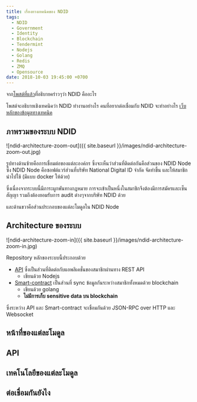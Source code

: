 ```yaml
---
title: เรื่องทางเทคนิคของ NDID
tags:
  - NDID
  - Government
  - Identity
  - Blockchain
  - Tendermint
  - Nodejs
  - Golang
  - Redis
  - ZMQ
  - Opensource
date: 2018-10-03 19:45:00 +0700
---
```


จาก[โพสต์ที่แล้ว][non_technical]ที่อธิบายคร่าวๆว่า NDID คืออะไร

โพสต์จะอธิบายเชิงเทคนิคว่า NDID ทำงานอย่างไร คนที่อยากต่อเชื่อมกับ NDID จะทำอย่างไร
[เว็บหลักของข้อมูลทางเทคนิค][home]

ภาพรวมของระบบ NDID
----

![ndid-architecture-zoom-out]({{ site.baseurl }}/images/ndid-architecture-zoom-out.jpg)

รูปทางด้านซ้ายคือการเชื่อมต่อของแต่ละองค์กร ซึ่งจะเห็นว่าส่วนที่ติดต่อกันคือส่วนของ NDID Node
ซึ่ง NDID Node คือซอฟต์แวร์ส่วนที่บริษัท National Digital ID จำกัด จัดทำขึ้น
และให้สมาชิกนำไปใช้ (มีแบบ docker ให้ด้วย)

ซึ่งเนื่องจากระบบนี้มีภาระผูกพันทางกฎหมาย การจะเข้าเป็นหนึ่งในสมาชิกจึงต้องมีการสมัครและเซ็นสัญญา
รวมถึงต้องยอมรับการ audit ต่างๆจากบริษัท NDID ด้วย

และด้านขวาคือส่วนประกอบของแต่ละโมดูลใน NDID Node

Architecture ของระบบ
----

![ndid-architecture-zoom-in]({{ site.baseurl }}/images/ndid-architecture-zoom-in.jpg)

Repository หลักของระบบนี้ประกอบด้วย

- [API][repo_api] ซึ่งเป็นส่วนที่ติดต่อกับแอพลิเคชั่นของสมาชิกผ่านทาง REST API
  - เขียนด้วย Nodejs
- [Smart-contract][repo_smart_contract] เป็นส่วนที่ sync ข้อมูลกันระหว่างสมาชิกทั้งหมดด้วย blockchain
  - เขียนด้วย golang
  - **ไม่มีการเก็บ sensitive data บน blockchain**

ซึ่งระหว่าง API และ Smart-contract จะเชื่อมกันด้วย JSON-RPC over HTTP และ Websocket

หน้าที่ของแต่ละโมดูล
----

API
---


เทคโนโลยีของแต่ละโมดูล
----

ต่อเชื่อมกันยังไง
----



[home]: //ndidplatform.github.io/
[non_technical]: /2018/10/14/introduction-ndid.html
[repo_api]: //github.com/ndidplatform/api
[repo_smart_contract]: //github.com/ndidplatform/smart-contract